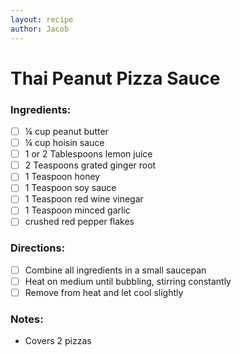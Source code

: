 ```yaml
---
layout: recipe
author: Jacob
---
```


# Thai Peanut Pizza Sauce

### Ingredients:

- [ ] ¼ cup peanut butter
- [ ] ¼ cup hoisin sauce
- [ ] 1 or 2 Tablespoons lemon juice
- [ ] 2 Teaspoons grated ginger root
- [ ] 1 Teaspoon honey
- [ ] 1 Teaspoon soy sauce
- [ ] 1 Teaspoon red wine vinegar
- [ ] 1 Teaspoon minced garlic
- [ ] crushed red pepper flakes

### Directions:

- [ ] Combine all ingredients in a small saucepan
- [ ] Heat on medium until bubbling, stirring constantly
- [ ] Remove from heat and let cool slightly

### Notes:

* Covers 2 pizzas
